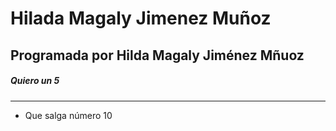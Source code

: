 # Hilada Magaly Jimenez Muñoz
## Programada por Hilda Magaly Jiménez Mñuoz
##### Quiero un 5
***
- Que salga número 10
